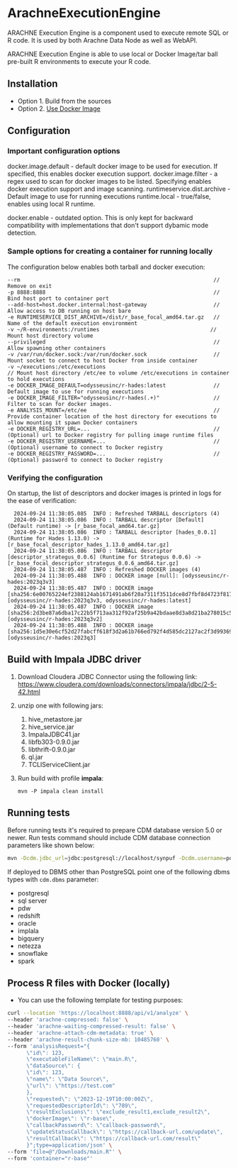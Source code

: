 # ArachneExecutionEngine
ARACHNE Execution Engine is a component used to execute remote SQL or R code. It is used by both Arachne Data Node as well as WebAPI.

ARACHNE Execution Engine is able to use local or Docker Image/tar ball pre-built R environments to execute your R code.

## Installation
- Option 1. Build from the sources
- Option 2. [Use Docker Image](https://hub.docker.com/r/odysseusinc/execution_engine)

## Configuration

### Important configuration options

docker.image.default - default docker image to be used for execution. If specified, this enables docker execution support. 
docker.image.filter - a regex used to scan for docker images to be listed. Specifying enables docker execution support and image scanning.
runtimeservice.dist.archive - Default image to use for running executions
runtime.local - true/false, enables using local R runtime.

docker.enable - outdated option. This is only kept for backward compatibility with implementations that don't support dybamic mode detection. 

### Sample options for creating a container for running locally

The configuration below enables both tarball and docker execution:

    --rm                                                             // Remove on exit
    -p 8888:8888                                                     // Bind host port to container port
    --add-host=host.docker.internal:host-gateway                     // Allow access to DB running on host bare
    -e RUNTIMESERVICE_DIST_ARCHIVE=/dist/r_base_focal_amd64.tar.gz   // Name of the default execution environment  
    -v ~/R-environments:/runtimes                                   // Mount host directory volume 
    --privileged                                                     // Allow spawning other containers 
    -v /var/run/docker.sock:/var/run/docker.sock                     // Mount socket to connect to host Docker from inside container 
    -v ~/executions:/etc/executions                                       // Mount host directory /etc/ee to volume /etc/executions in container to hold executions 
    -e DOCKER_IMAGE_DEFAULT=odysseusinc/r-hades:latest               // Default image to use for running executions
    -e DOCKER_IMAGE_FILTER="odysseusinc/r-hades(.+)"                 // Filter to scan for docker images.
    -e ANALYSIS_MOUNT=/etc/ee                                        // Provide container location of the host directory for executions to allow mounting it spawn Docker containers
    -e DOCKER_REGISTRY_URL=...                                       // (Optional) url to Docker registry for pulling image runtime files
    -e DOCKER_REGISTRY_USERNAME=...                                  // (Optional) username to connect to Docker registry
    -e DOCKER_REGISTRY_PASSWORD=...                                  // (Optional) password to connect to Docker registry

### Verifying the configuration

On startup, the list of descriptors and docker images is printed in logs for the ease of verification: 

      2024-09-24 11:38:05.085  INFO : Refreshed TARBALL descriptors (4)
      2024-09-24 11:38:05.086  INFO : TARBALL descriptor [Default] (Default runtime) -> [r_base_focal_amd64.tar.gz]
      2024-09-24 11:38:05.086  INFO : TARBALL descriptor [hades_0.0.1] (Runtime for Hades 1.13.0) -> [r_base_focal_descriptor_hades_1.13.0_amd64.tar.gz]
      2024-09-24 11:38:05.086  INFO : TARBALL descriptor [descriptor_strategus_0.0.6] (Runtime for Strategus 0.0.6) -> [r_base_focal_descriptor_strategus_0.0.6_amd64.tar.gz]
      2024-09-24 11:38:05.487  INFO : Refreshed DOCKER images (4)
      2024-09-24 11:38:05.488  INFO : DOCKER image [null]: [odysseusinc/r-hades:2023q3v3]
      2024-09-24 11:38:05.487  INFO : DOCKER image [sha256:6e00765224ef2388124ab1671491ab6f20a7311f3511dce8d7fbf8d4723f817f]: [odysseusinc/r-hades:2023q3v3, odysseusinc/r-hades:latest]
      2024-09-24 11:38:05.487  INFO : DOCKER image [sha256:2d3be87a6dba17c22b5f713aa312f92af25b9a42bdaae8d3a8d21ba278015c54]: [odysseusinc/r-hades:2023q3v2]
      2024-09-24 11:38:05.488  INFO : DOCKER image [sha256:1d5e30e6cf52d27fabcff618f3d2a61b766ed792f4d585dc2127ac2f3d993699]: [odysseusinc/r-hades:2023q3]

## Build with Impala JDBC driver

1. Download Cloudera JDBC Connector using the following link:
https://www.cloudera.com/downloads/connectors/impala/jdbc/2-5-42.html

1. unzip one with following jars:
   1. hive_metastore.jar
   1. hive_service.jar
   1. ImpalaJDBC41.jar
   1. libfb303-0.9.0.jar
   1. libthrift-0.9.0.jar
   1. ql.jar
   1. TCLIServiceClient.jar
1. Run build with profile **impala**:
    ```:shell 
    mvn -P impala clean install
    ```

## Running tests

Before running tests it's required to prepare CDM database version 5.0 or newer.
Run tests command should include CDM database connection parameters like shown below:

```bash
mvn -Dcdm.jdbc_url=jdbc:postgresql://localhost/synpuf -Dcdm.username=postgres -Dcdm.password=postgres test
```  

If deployed to DBMS other than PostgreSQL point one 
of the following dbms types with `cdm.dbms` parameter:
- postgresql
- sql server
- pdw
- redshift
- oracle
- implala
- bigquery
- netezza
- snowflake
- spark

## Process R files with Docker (locally)

- You can use the following template for testing purposes:

```bash
curl --location 'https://localhost:8888/api/v1/analyze' \
--header 'arachne-compressed: false' \
--header 'arachne-waiting-compressed-result: false' \
--header 'arachne-attach-cdm-metadata: true' \
--header 'arachne-result-chunk-size-mb: 10485760' \
--form 'analysisRequest="{
      \"id\": 123,
      \"executableFileName\": \"main.R\",
      \"dataSource\": {
      \"id\": 123,
      \"name\": \"Data Source\",
      \"url\": \"https://test.com"
      },
      \"requested\": \"2023-12-19T10:00:00Z\",
      \"requestedDescriptorId\": \"789\",
      \"resultExclusions\": \"exclude_result1,exclude_result2\",
      \"dockerImage\": \"r-base\",
      \"callbackPassword\": \"callback-password\",
      \"updateStatusCallback\": \"https://callback-url.com/update\",
      \"resultCallback\": \"https://callback-url.com/result\"
      }";type=application/json' \
--form 'file=@"/Downloads/main.R"' \
--form 'container="r-base"'
```  
